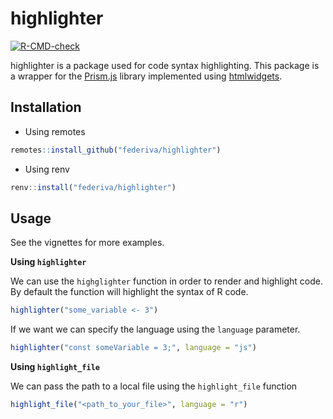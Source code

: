 # highlighter
<!-- badges: start -->
[![R-CMD-check](https://github.com/federiva/highlighter/actions/workflows/R-CMD-check.yaml/badge.svg)](https://github.com/federiva/highlighter/actions/workflows/R-CMD-check.yaml)
<!-- badges: end -->

highlighter is a package used for code syntax highlighting. This package is a  wrapper for the 
[Prism.js](https://prismjs.com/index.html) library implemented using [htmlwidgets](https://www.htmlwidgets.org/).
## Installation

* Using remotes
```R
remotes::install_github("federiva/highlighter")
```

* Using renv
```R
renv::install("federiva/highlighter")
```

## Usage
See the vignettes for more examples.

**Using `highlighter`**
  
We can use the `highglighter` function in order to render and highlight code. By default the function will highlight the 
syntax of R code.

```R
highlighter("some_variable <- 3")
```

If we want we can specify the language using the `language` parameter.

```R
highlighter("const someVariable = 3;", language = "js")
```

**Using `highlight_file`**
  
We can pass the path to a local file using the `highlight_file` function

```R
highlight_file("<path_to_your_file>", language = "r")
```
